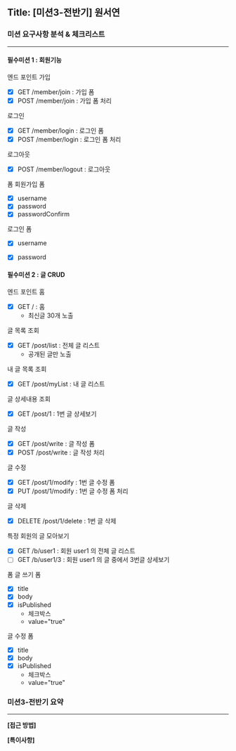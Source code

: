 ## Title: [미션3-전반기] 원서연

### 미션 요구사항 분석 & 체크리스트

---

#### 필수미션 1 : 회원기능
엔드 포인트
가입
- [x] GET /member/join : 가입 폼
- [x] POST /member/join : 가입 폼 처리

로그인
- [x] GET /member/login : 로그인 폼
- [x] POST /member/login : 로그인 폼 처리

로그아웃
- [x] POST /member/logout : 로그아웃

폼
회원가입 폼
- [x] username
- [x] password
- [x] passwordConfirm

로그인 폼
- [x] username
- [x] password


#### 필수미션 2 : 글 CRUD
엔드 포인트
홈
- [x] GET / : 홈
  - 최신글 30개 노출

글 목록 조회
- [x] GET /post/list : 전체 글 리스트
  - 공개된 글만 노출

내 글 목록 조회
- [x] GET /post/myList : 내 글 리스트

글 상세내용 조회
- [x] GET /post/1 : 1번 글 상세보기

글 작성
- [x] GET /post/write : 글 작성 폼
- [x] POST /post/write : 글 작성 처리

글 수정
- [x] GET /post/1/modify : 1번 글 수정 폼
- [x] PUT /post/1/modify : 1번 글 수정 폼 처리

글 삭제
- [x] DELETE /post/1/delete : 1번 글 삭제

특정 회원의 글 모아보기
- [x] GET /b/user1 : 회원 user1 의 전체 글 리스트
- [ ] GET /b/user1/3 : 회원 user1 의 글 중에서 3번글 상세보기

폼
글 쓰기 폼
- [x] title
- [x] body
- [x] isPublished
  - 체크박스
  - value="true"

글 수정 폼
- [x] title
- [x] body
- [x] isPublished
  - 체크박스
  - value="true"


### 미션3-전반기 요약

---

**[접근 방법]**


**[특이사항]**

